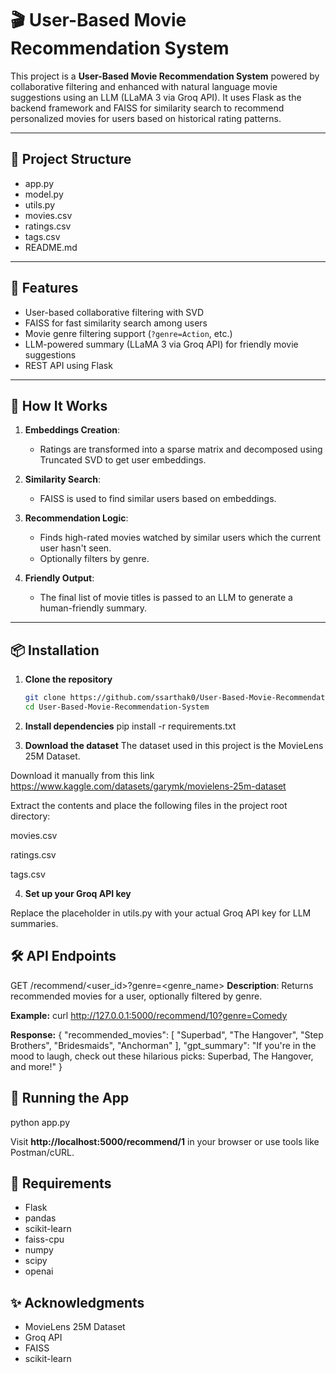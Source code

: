 # 🎬 User-Based Movie Recommendation System

This project is a **User-Based Movie Recommendation System** powered by collaborative filtering and enhanced with natural language movie suggestions using an LLM (LLaMA 3 via Groq API). It uses Flask as the backend framework and FAISS for similarity search to recommend personalized movies for users based on historical rating patterns.

---

## 📁 Project Structure


- app.py
- model.py
- utils.py
- movies.csv
- ratings.csv
- tags.csv
- README.md

---

## 🚀 Features

- User-based collaborative filtering with SVD
- FAISS for fast similarity search among users
- Movie genre filtering support (`?genre=Action`, etc.)
- LLM-powered summary (LLaMA 3 via Groq API) for friendly movie suggestions
- REST API using Flask

---

## 🧠 How It Works

1. **Embeddings Creation**:
   - Ratings are transformed into a sparse matrix and decomposed using Truncated SVD to get user embeddings.
  
2. **Similarity Search**:
   - FAISS is used to find similar users based on embeddings.

3. **Recommendation Logic**:
   - Finds high-rated movies watched by similar users which the current user hasn't seen.
   - Optionally filters by genre.
  
4. **Friendly Output**:
   - The final list of movie titles is passed to an LLM to generate a human-friendly summary.

---

## 📦 Installation

1. **Clone the repository**
   ```bash
   git clone https://github.com/ssarthak0/User-Based-Movie-Recommendation-System.git
   cd User-Based-Movie-Recommendation-System
   
2. **Install dependencies**
pip install -r requirements.txt

3. **Download the dataset**
The dataset used in this project is the MovieLens 25M Dataset.

Download it manually from this link https://www.kaggle.com/datasets/garymk/movielens-25m-dataset

Extract the contents and place the following files in the project root directory:

movies.csv

ratings.csv

tags.csv

4. **Set up your Groq API key**

Replace the placeholder in utils.py with your actual Groq API key for LLM summaries.

## 🛠️ API Endpoints
GET /recommend/<user_id>?genre=<genre_name>
**Description**: Returns recommended movies for a user, optionally filtered by genre.

**Example:**
curl http://127.0.0.1:5000/recommend/10?genre=Comedy

**Response:**
{
  "recommended_movies": [
    "Superbad",
    "The Hangover",
    "Step Brothers",
    "Bridesmaids",
    "Anchorman"
  ],
  "gpt_summary": "If you're in the mood to laugh, check out these hilarious picks: Superbad, The Hangover, and more!"
}

## 🧪 Running the App

python app.py

Visit **http://localhost:5000/recommend/1** in your browser or use tools like Postman/cURL.

## 🧰 Requirements

- Flask
- pandas
- scikit-learn
- faiss-cpu
- numpy
- scipy
- openai

## ✨ Acknowledgments

- MovieLens 25M Dataset
- Groq API
- FAISS
- scikit-learn
